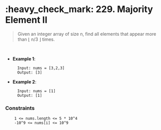 <h1>:heavy_check_mark: 229. Majority Element II</h1>
<blockquote>Given an integer array of size n, find all elements that appear more than ⌊ n/3 ⌋ times.</blockquote><br>

* **Example 1**:<br>

        Input: nums = [3,2,3]
        Output: [3]
      
* **Example 2**:<br>

        Input: nums = [1]
        Output: [1]

### **Constraints**

        1 <= nums.length <= 5 * 10^4
        -10^9 <= nums[i] <= 10^9

